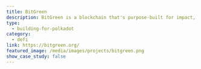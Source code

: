 ```yaml
---
title: BitGreen
description: BitGreen is a blockchain that's purpose-built for impact, financial inclusion, energy, and human potential.
type:
  - building-for-polkadot
category:
  - defi
link: https://bitgreen.org/
featured_image: /media/images/projects/bitgreen.png
show_case_study: false
---
```

